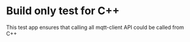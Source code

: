 # Build only test for C++

This test app ensures that calling all mqtt-client API could be called from C++
